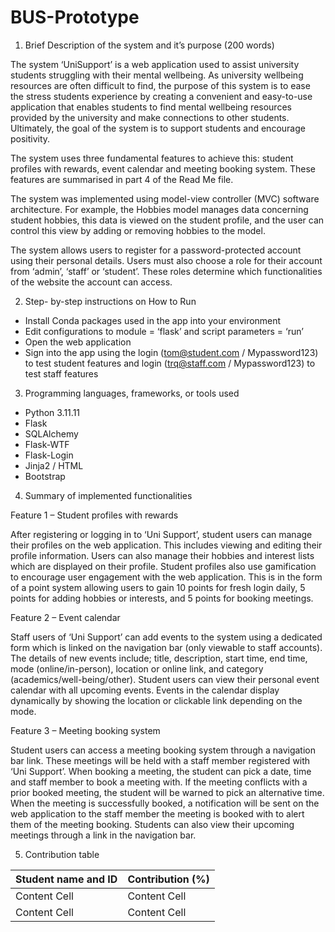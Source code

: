 # BUS-Prototype

1. Brief Description of the system and it’s purpose (200 words)  

The system ‘UniSupport’ is a web application used to assist university students struggling with their mental wellbeing. As university wellbeing resources are often difficult to find, the purpose of this system is to ease the stress students experience by creating a convenient and easy-to-use application that enables students to find mental wellbeing resources provided by the university and make connections to other students. Ultimately, the goal of the system is to support students and encourage positivity. 

The system uses three fundamental features to achieve this: student profiles with rewards, event calendar and meeting booking system. These features are summarised in part 4 of the Read Me file.   

The system was implemented using model-view controller (MVC) software architecture. For example, the Hobbies model manages data concerning student hobbies, this data is viewed on the student profile, and the user can control this view by adding or removing hobbies to the model.  

The system allows users to register for a password-protected account using their personal details. Users must also choose a role for their account from ‘admin’, ‘staff’ or ‘student’. These roles determine which functionalities of the website the account can access.  

2. Step- by-step instructions on How to Run 

  - Install Conda packages used in the app into your environment 
  - Edit configurations to module = ‘flask’ and script parameters = ‘run’ 
  - Open the web application
  - Sign into the app using the login (tom@student.com / Mypassword123) to test student features and login (trq@staff.com / Mypassword123) to test staff features  

3. Programming languages, frameworks, or tools used 

  - Python 3.11.11
  - Flask
  - SQLAlchemy
  - Flask-WTF
  - Flask-Login
  - Jinja2 / HTML
  - Bootstrap

4. Summary of implemented functionalities 

Feature 1 – Student profiles with rewards  

After registering or logging in to ‘Uni Support’, student users can manage their profiles on the web application. This includes viewing and editing their profile information. Users can also manage their hobbies and interest lists which are displayed on their profile. Student profiles also use gamification to encourage user engagement with the web application. This is in the form of a point system allowing users to gain 10 points for fresh login daily, 5 points for adding hobbies or interests, and 5 points for booking meetings.  

Feature 2 – Event calendar  

Staff users of ‘Uni Support’ can add events to the system using a dedicated form which is linked on the navigation bar (only viewable to staff accounts). The details of new events include; title, description, start time, end time, mode (online/in-person), location or online link, and category (academics/well-being/other). Student users can view their personal event calendar with all upcoming events. Events in the calendar display dynamically by showing the location or clickable link depending on the mode.  

Feature 3 – Meeting booking system  

Student users can access a meeting booking system through a navigation bar link. These meetings will be held with a staff member registered with ‘Uni Support’. When booking a meeting, the student can pick a date, time and staff member to book a meeting with. If the meeting conflicts with a prior booked meeting, the student will be warned to pick an alternative time. When the meeting is successfully booked, a notification will be sent on the web application to the staff member the meeting is booked with to alert them of the meeting booking. Students can also view their upcoming meetings through a link in the navigation bar.  


5. Contribution table 

| Student name and ID  | Contribution (%) |
| ------------- | ------------- |
| Content Cell  | Content Cell  |
| Content Cell  | Content Cell  |
